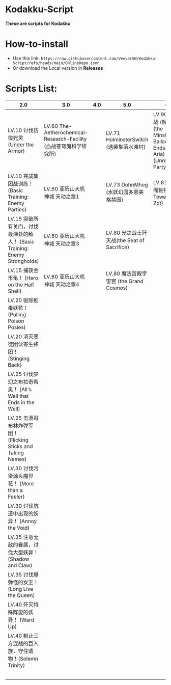 # Kodakku-Script

**These are scripts for Kodakku**


# How-to-install


- Use this link: `https://raw.githubusercontent.com/VeeverSW/Kodakku-Script/refs/heads/main/OnlineRepo.json`
- Or download the Local version in **Releases**


#

# Scripts List:


| 2.0 | 3.0 | 4.0 | 5.0 | 6.0 | 7.0|
| - | - | - | - | - | - |
| LV.10 讨伐彷徨死灵(Under the Armor)  | LV.60 The-Aetherochemical-Research-Facility (血战苍穹魔科学研究所)  |   | LV.71 HolminsterSwitch (遇袭集落水滩村) | LV.90 终极之战 (解限用) (the Minstrel's Ballad: Endsinger's Aria) (Unrestricted Party Only )| LV.100 Yuweyawata Field Station |
| LV.10 完成集团战训练！ (Basic Training: Enemy Parties)  | LV.60 亚历山大机神城 天动之章1  |   | LV.73 DohnMheg (水妖幻园多恩美格禁园)  | LV.81 异形楼阁佐特塔 (the Tower of Zot)  | LV.99 佐拉加歼灭战 (Everkeep) |
| LV.15 突破所有关门，讨伐最深处的敌人！ (Basic Training: Enemy Strongholds)  | LV.60 亚历山大机神城 天动之章3  |   | LV.80 光之战士歼灭战(the Seat of Sacrifice)  |   |  |
| LV.15 捕获金币龟！ (Hero on the Half Shell)  | LV.60 亚历山大机神城 天动之章4  |   |  LV.80 魔法宫殿宇宙宫 (the Grand Cosmos) |   |  |
| LV.20 驱除剧毒妖花！ (Pulling Poison Posies)  |   |   |   |   |  |
| LV.20 消灭恶徒团伙寄生蜂团！ (Stinging Back)  |   |   |   |   |  |
| LV.25 讨伐梦幻之布拉奇希奥！ (All's Well that Ends in the Well)  |   |   |   |   |  |
| LV.25 击溃哥布林炸弹军团！ (Flicking Sticks and Taking Names)  |   |   |   |   |  |
| LV.30 讨伐污染源头魔界花！ (More than a Feeler)  |   |   |   |   |  |
| LV.30 讨伐坑道中出现的妖异！ (Annoy the Void)  |   |   |   |   |  |
| LV.35 注意无敌的眷属，讨伐大型妖异！ (Shadow and Claw)  |   |   |   |   |  |
| LV.35 讨伐爆弹怪的女王！ (Long Live the Queen)  |   |   |   |   |  |
| LV.40 歼灭特殊阵型的妖异！ (Ward Up)  |   |   |   |   |  |
| LV.40 制止三方混战的巨人族，守住遗物！(Solemn Trinity)  |   |   |   |   |  |
|   |   |   |   |   |  |
|   |   |   |   |   |  |
|   |   |   |   |   |  |
|   |   |   |   |   |  |
|   |   |   |   |   |  |
